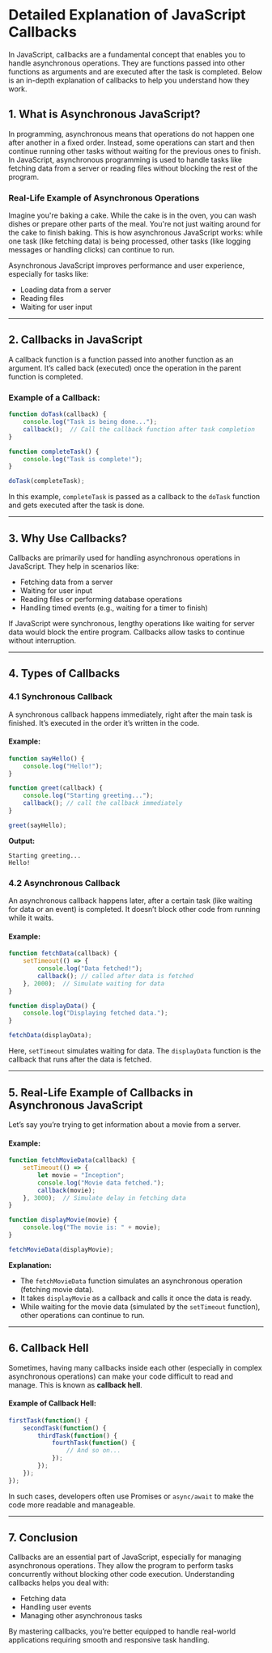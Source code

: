 # Detailed Explanation of JavaScript Callbacks

In JavaScript, callbacks are a fundamental concept that enables you to handle asynchronous operations. They are functions passed into other functions as arguments and are executed after the task is completed. Below is an in-depth explanation of callbacks to help you understand how they work.

## 1. What is Asynchronous JavaScript?

In programming, asynchronous means that operations do not happen one after another in a fixed order. Instead, some operations can start and then continue running other tasks without waiting for the previous ones to finish. In JavaScript, asynchronous programming is used to handle tasks like fetching data from a server or reading files without blocking the rest of the program.

### Real-Life Example of Asynchronous Operations
Imagine you're baking a cake. While the cake is in the oven, you can wash dishes or prepare other parts of the meal. You're not just waiting around for the cake to finish baking. This is how asynchronous JavaScript works: while one task (like fetching data) is being processed, other tasks (like logging messages or handling clicks) can continue to run.

Asynchronous JavaScript improves performance and user experience, especially for tasks like:
- Loading data from a server
- Reading files
- Waiting for user input

---

## 2. Callbacks in JavaScript

A callback function is a function passed into another function as an argument. It’s called back (executed) once the operation in the parent function is completed.

### Example of a Callback:
```javascript
function doTask(callback) {
    console.log("Task is being done...");
    callback();  // Call the callback function after task completion
}

function completeTask() {
    console.log("Task is complete!");
}

doTask(completeTask);
```
In this example, `completeTask` is passed as a callback to the `doTask` function and gets executed after the task is done.

---

## 3. Why Use Callbacks?

Callbacks are primarily used for handling asynchronous operations in JavaScript. They help in scenarios like:
- Fetching data from a server
- Waiting for user input
- Reading files or performing database operations
- Handling timed events (e.g., waiting for a timer to finish)

If JavaScript were synchronous, lengthy operations like waiting for server data would block the entire program. Callbacks allow tasks to continue without interruption.

---

## 4. Types of Callbacks

### 4.1 Synchronous Callback
A synchronous callback happens immediately, right after the main task is finished. It’s executed in the order it’s written in the code.

#### Example:
```javascript
function sayHello() {
    console.log("Hello!");
}

function greet(callback) {
    console.log("Starting greeting...");
    callback(); // call the callback immediately
}

greet(sayHello);
```
**Output:**
```
Starting greeting...
Hello!
```

### 4.2 Asynchronous Callback
An asynchronous callback happens later, after a certain task (like waiting for data or an event) is completed. It doesn’t block other code from running while it waits.

#### Example:
```javascript
function fetchData(callback) {
    setTimeout(() => {
        console.log("Data fetched!");
        callback(); // called after data is fetched
    }, 2000);  // Simulate waiting for data
}

function displayData() {
    console.log("Displaying fetched data.");
}

fetchData(displayData);
```
Here, `setTimeout` simulates waiting for data. The `displayData` function is the callback that runs after the data is fetched.

---

## 5. Real-Life Example of Callbacks in Asynchronous JavaScript
Let’s say you’re trying to get information about a movie from a server.

#### Example:
```javascript
function fetchMovieData(callback) {
    setTimeout(() => {
        let movie = "Inception";
        console.log("Movie data fetched.");
        callback(movie);
    }, 3000);  // Simulate delay in fetching data
}

function displayMovie(movie) {
    console.log("The movie is: " + movie);
}

fetchMovieData(displayMovie);
```
**Explanation:**
- The `fetchMovieData` function simulates an asynchronous operation (fetching movie data).
- It takes `displayMovie` as a callback and calls it once the data is ready.
- While waiting for the movie data (simulated by the `setTimeout` function), other operations can continue to run.

---

## 6. Callback Hell

Sometimes, having many callbacks inside each other (especially in complex asynchronous operations) can make your code difficult to read and manage. This is known as **callback hell**.

#### Example of Callback Hell:
```javascript
firstTask(function() {
    secondTask(function() {
        thirdTask(function() {
            fourthTask(function() {
                // And so on...
            });
        });
    });
});
```
In such cases, developers often use Promises or `async/await` to make the code more readable and manageable.

---

## 7. Conclusion

Callbacks are an essential part of JavaScript, especially for managing asynchronous operations. They allow the program to perform tasks concurrently without blocking other code execution. Understanding callbacks helps you deal with:
- Fetching data
- Handling user events
- Managing other asynchronous tasks

By mastering callbacks, you’re better equipped to handle real-world applications requiring smooth and responsive task handling.

